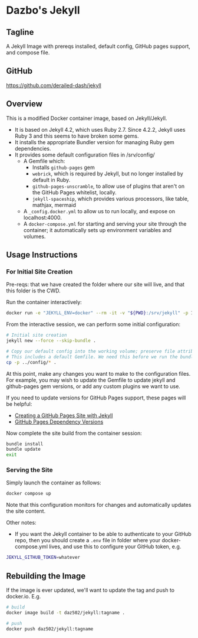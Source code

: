 # Dazbo's Jekyll

## Tagline

A Jekyll Image with prereqs installed, default config, GitHub pages support, and compose file.

## GitHub

https://github.com/derailed-dash/jekyll

## Overview

This is a modified Docker container image, based on Jekyll/Jekyll.

- It is based on Jekyll 4.2, which uses Ruby 2.7.  Since 4.2.2, Jekyll uses Ruby 3 and this seems to have broken some gems.
- It installs the appropriate Bundler version for managing Ruby gem dependencies.
- It provides some default configuration files in /srv/config/
  - A Gemfile which:
    - Installs `github-pages` gem
    - `webrick`, which is required by Jekyll, but no longer installed by default in Ruby.
    - `github-pages-unscramble`, to allow use of plugins that aren't on the GitHub Pages whitelist, locally.
    - `jekyll-spaceship`, which provides various processors, like table, mathjax, mermaid
  - A `_config.docker.yml` to allow us to run locally, and expose on localhost:4000.
  - A `docker-compose.yml` for starting and serving your site through the container; it automatically sets up environment variables and volumes.

## Usage Instructions

### For Initial Site Creation

Pre-reqs: that we have created the folder where our site will live, and that this folder is the CWD.

Run the container interactively:

```bash
docker run -e "JEKYLL_ENV=docker" --rm -it -v "${PWD}:/srv/jekyll" -p 127.0.0.1:4000:4000 daz502/jekyll:0.1 sh
```

From the interactive session, we can perform some initial configuration:

```bash
# Initial site creation
jekyll new --force --skip-bundle .

# Copy our default config into the working volume; preserve file attributes (i.e. jekyll owner)
# This includes a default Gemfile. We need this before we run the bundle install
cp -p ../config/* .
```

At this point, make any changes you want to make to the configuration files. For example, you may wish to update the Gemfile to update jekyll and github-pages gem versions, or add any custom plugins we want to use.

If you need to update versions for GitHub Pages support, these pages will be helpful:

- [Creating a GitHub Pages Site with Jekyll](https://docs.github.com/en/pages/setting-up-a-github-pages-site-with-jekyll/creating-a-github-pages-site-with-jekyll)
- [GitHub Pages Dependency Versions](https://pages.github.com/versions)

Now complete the site build from the container session:

```bash
bundle install
bundle update
exit
```

### Serving the Site

Simply launch the container as follows:

```bash
docker compose up
```

Note that this configuration monitors for changes and automatically updates the site content.

Other notes:
- If you want the Jekyll container to be able to authenticate to your GitHub repo, then you should create a `.env` file in folder where your docker-compose.yml lives, and use this to configure your GitHub token, e.g.

```bash
JEKYLL_GITHUB_TOKEN=whatever
```

## Rebuilding the Image

If the image is ever updated, we'll want to update the tag and push to docker.io. E.g.

```bash
# build
docker image build -t daz502/jekyll:tagname .

# push
docker push daz502/jekyll:tagname
```
